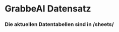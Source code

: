 































































































































































# GrabbeAI Datensatz





### Die aktuellen Datentabellen sind in /sheets/


